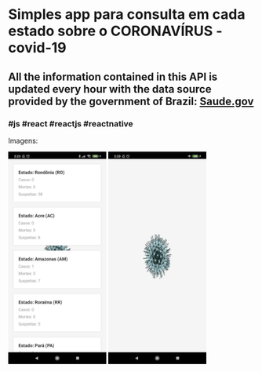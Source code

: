 # Simples app para consulta em cada estado sobre o CORONAVÍRUS - covid-19

## All the information contained in this API is updated every hour with the data source provided by the government of Brazil: [Saude.gov](https://saude.gov.br)

### #js #react #reactjs #reactnative

Imagens:

<img src="/src/imgs/img1.jpeg" height="433" width="200">
<img src="/src/imgs/img2.jpeg" height="433" width="200">
